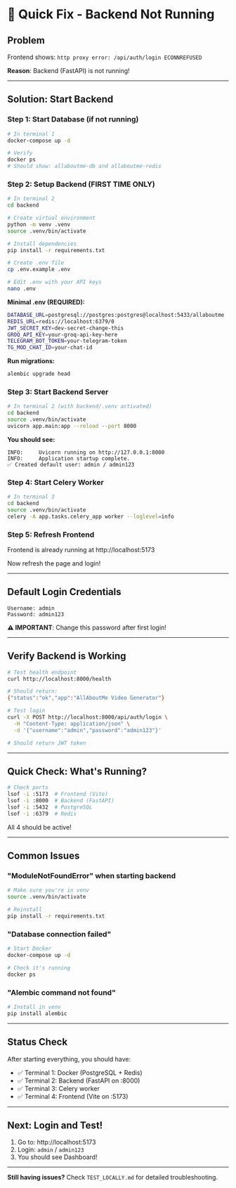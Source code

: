 # 🚨 Quick Fix - Backend Not Running

## Problem
Frontend shows: `http proxy error: /api/auth/login ECONNREFUSED`

**Reason**: Backend (FastAPI) is not running!

---

## Solution: Start Backend

### Step 1: Start Database (if not running)

```bash
# In terminal 1
docker-compose up -d

# Verify
docker ps
# Should show: allaboutme-db and allaboutme-redis
```

### Step 2: Setup Backend (FIRST TIME ONLY)

```bash
# In terminal 2
cd backend

# Create virtual environment
python -m venv .venv
source .venv/bin/activate

# Install dependencies
pip install -r requirements.txt

# Create .env file
cp .env.example .env

# Edit .env with your API keys
nano .env
```

**Minimal .env (REQUIRED):**
```bash
DATABASE_URL=postgresql://postgres:postgres@localhost:5433/allaboutme
REDIS_URL=redis://localhost:6379/0
JWT_SECRET_KEY=dev-secret-change-this
GROQ_API_KEY=your-groq-api-key-here
TELEGRAM_BOT_TOKEN=your-telegram-token
TG_MOD_CHAT_ID=your-chat-id
```

**Run migrations:**
```bash
alembic upgrade head
```

### Step 3: Start Backend Server

```bash
# In terminal 2 (with backend/.venv activated)
cd backend
source .venv/bin/activate
uvicorn app.main:app --reload --port 8000
```

**You should see:**
```
INFO:     Uvicorn running on http://127.0.0.1:8000
INFO:     Application startup complete.
✅ Created default user: admin / admin123
```

### Step 4: Start Celery Worker

```bash
# In terminal 3
cd backend
source .venv/bin/activate
celery -A app.tasks.celery_app worker --loglevel=info
```

### Step 5: Refresh Frontend

Frontend is already running at http://localhost:5173

Now refresh the page and login!

---

## Default Login Credentials

```
Username: admin
Password: admin123
```

**⚠️ IMPORTANT**: Change this password after first login!

---

## Verify Backend is Working

```bash
# Test health endpoint
curl http://localhost:8000/health

# Should return:
{"status":"ok","app":"AllAboutMe Video Generator"}

# Test login
curl -X POST http://localhost:8000/api/auth/login \
  -H "Content-Type: application/json" \
  -d '{"username":"admin","password":"admin123"}'

# Should return JWT token
```

---

## Quick Check: What's Running?

```bash
# Check ports
lsof -i :5173  # Frontend (Vite)
lsof -i :8000  # Backend (FastAPI)
lsof -i :5432  # PostgreSQL
lsof -i :6379  # Redis
```

All 4 should be active!

---

## Common Issues

### "ModuleNotFoundError" when starting backend
```bash
# Make sure you're in venv
source .venv/bin/activate

# Reinstall
pip install -r requirements.txt
```

### "Database connection failed"
```bash
# Start Docker
docker-compose up -d

# Check it's running
docker ps
```

### "Alembic command not found"
```bash
# Install in venv
pip install alembic
```

---

## Status Check

After starting everything, you should have:

- ✅ Terminal 1: Docker (PostgreSQL + Redis)
- ✅ Terminal 2: Backend (FastAPI on :8000)
- ✅ Terminal 3: Celery worker
- ✅ Terminal 4: Frontend (Vite on :5173)

---

## Next: Login and Test!

1. Go to: http://localhost:5173
2. Login: `admin` / `admin123`
3. You should see Dashboard!

---

**Still having issues?** Check `TEST_LOCALLY.md` for detailed troubleshooting.


